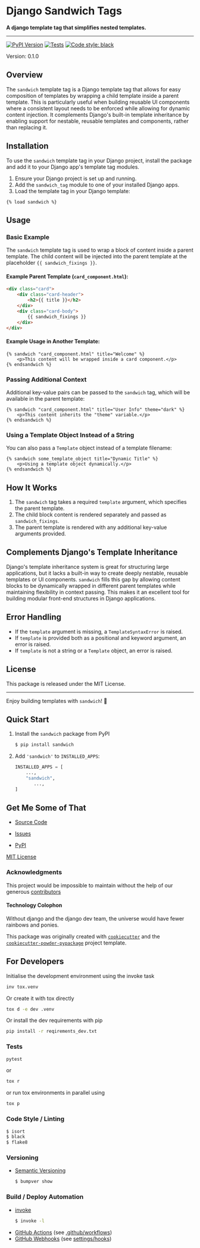 # Django Sandwich Tags

**A django template tag that simplifies nested templates.**

---
[![PyPI Version](https://img.shields.io/pypi/v/sandwich.svg)](https://pypi.python.org/pypi/sandwich)
[![Tests](https://github.com/jacobtumak/sandwich/actions/workflows/tox.yaml/badge.svg)](https://github.com/jacobtumak/sandwich/actions/workflows/tox.yaml)
[![Code style: black](https://img.shields.io/badge/code%20style-black-000000.svg)](https://github.com/jacobtumak/sandwich)

Version: 0.1.0

## Overview

The `sandwich` template tag is a Django template tag that allows for easy composition of templates by wrapping a child template inside a parent template. This is particularly useful when building reusable UI components where a consistent layout needs to be enforced while allowing for dynamic content injection. It complements Django's built-in template inheritance by enabling support for nestable, reusable templates and components, rather than replacing it.

## Installation

To use the `sandwich` template tag in your Django project, install the package and add it to your Django app's template tag modules.

1. Ensure your Django project is set up and running.
2. Add the `sandwich_tag` module to one of your installed Django apps.
3. Load the template tag in your Django template:

```django
{% load sandwich %}
```

## Usage

### Basic Example

The `sandwich` template tag is used to wrap a block of content inside a parent template. The child content will be injected into the parent template at the placeholder `{{ sandwich_fixings }}`.

#### Example Parent Template (`card_component.html`):

```html
<div class="card">
    <div class="card-header">
        <h2>{{ title }}</h2>
    </div>
    <div class="card-body">
        {{ sandwich_fixings }}
    </div>
</div>
```

#### Example Usage in Another Template:

```django
{% sandwich "card_component.html" title="Welcome" %}
    <p>This content will be wrapped inside a card component.</p>
{% endsandwich %}
```

### Passing Additional Context

Additional key-value pairs can be passed to the `sandwich` tag, which will be available in the parent template:

```django
{% sandwich "card_component.html" title="User Info" theme="dark" %}
    <p>This content inherits the "theme" variable.</p>
{% endsandwich %}
```

### Using a Template Object Instead of a String

You can also pass a `Template` object instead of a template filename:

```django
{% sandwich some_template_object title="Dynamic Title" %}
    <p>Using a template object dynamically.</p>
{% endsandwich %}
```

## How It Works

1. The `sandwich` tag takes a required `template` argument, which specifies the parent template.
2. The child block content is rendered separately and passed as `sandwich_fixings`.
3. The parent template is rendered with any additional key-value arguments provided.

## Complements Django's Template Inheritance

Django's template inheritance system is great for structuring large applications, but it lacks a built-in way to create deeply nestable, reusable templates or UI components. `sandwich` fills this gap by allowing content blocks to be dynamically wrapped in different parent templates while maintaining flexibility in context passing. This makes it an excellent tool for building modular front-end structures in Django applications.

## Error Handling

- If the `template` argument is missing, a `TemplateSyntaxError` is raised.
- If `template` is provided both as a positional and keyword argument, an error is raised.
- If `template` is not a string or a `Template` object, an error is raised.

## License

This package is released under the MIT License.

---

Enjoy building templates with `sandwich`! 🥪




## Quick Start

1. Install the `sandwich` package from PyPI
    ```bash
    $ pip install sandwich
    ```

2. Add `'sandwich'` to `INSTALLED_APPS`:
    ```python
    INSTALLED_APPS = [
        ...,
        "sandwich",
           ...,
    ]
    ```
   
## Get Me Some of That
* [Source Code](https://github.com/jacobtumak/sandwich)

* [Issues](https://github.com/jacobtumak/sandwich/issues)
* [PyPI](https://pypi.org/project/sandwich)

[MIT License](https://github.com/jacobtumak/sandwich/blob/master/LICENSE)


### Acknowledgments
This project would be impossible to maintain without the help of our generous [contributors](https://github.com/jacobtumak/sandwich/graphs/contributors)

#### Technology Colophon

Without django and the django dev team, the universe would have fewer rainbows and ponies.

This package was originally created with [`cookiecutter`](https://www.cookiecutter.io/) 
and the [`cookiecutter-powder-pypackage`](https://github.com/JacobTumak/CookiePowder) project template.


## For Developers
Initialise the development environment using the invoke task
   ```bash
   inv tox.venv
   ```
Or create it with tox directly
   ```bash
   tox d -e dev .venv
   ```
Or install the dev requirements with pip
   ```bash
   pip install -r reqirements_dev.txt
   ```

### Tests
   ```bash
   pytest
   ```
or
   ```bash
   tox r
   ```
or run tox environments in parallel using
   ```bash
   tox p
   ```

### Code Style / Linting
   ```bash
   $ isort
   $ black
   $ flake8
   ```

### Versioning
 * [Semantic Versioning](https://semver.org/)
   ```bash
   $ bumpver show
   ```



### Build / Deploy Automation
 * [invoke](https://www.pyinvoke.org/)
   ```bash
   $ invoke -l
   ```
 * [GitHub Actions](https://docs.github.com/en/actions) (see [.github/workflows](https://github.com/jacobtumak/sandwich/tree/master/.github/workflows))
 * [GitHub Webhooks](https://docs.github.com/en/webhooks)  (see [settings/hooks](https://github.com/jacobtumak/sandwich/settings/hooks))
